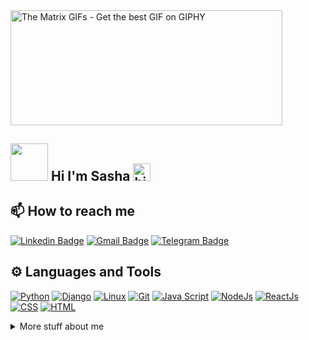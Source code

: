<img src="https://media1.giphy.com/media/zXmbOaTpbY6mA/giphy.gif" jsaction="load:XAeZkd;" jsname="HiaYvf" class="n3VNCb KAlRDb" alt="The Matrix GIFs - Get the best GIF on GIPHY" data-noaft="1" style="width: 435px; height: 183.57px; margin: 0px;">

## <img src="http://websites.umich.edu/~umfandsf/symbolismproject/symbolism.html/C/cube.gif" height="60" width="60" class="__web-inspector-hide-shortcut__"> Hi I'm Sasha <img src="https://user-images.githubusercontent.com/1303154/88677602-1635ba80-d120-11ea-84d8-d263ba5fc3c0.gif" width="28px" height="28px" alt="hi">


## 📫 How to reach me
[![Linkedin Badge](https://img.shields.io/badge/LinkedIn-0077B5?style=for-the-badge&logo=linkedin&logoColor=white)](https://www.linkedin.com/in/smikayel/)
[![Gmail Badge](https://img.shields.io/badge/Gmail-D14836?style=for-the-badge&logo=gmail&logoColor=white)](mailto:sasha-mikayelyan@mail.ru)
[![Telegram Badge](https://img.shields.io/badge/-Telegram-1ca0f1?style=for-the-badge&labelColor=1ca0f1&logo=telegram&logoColor=white&link=https://t.me/smikayel)](https://t.me/smikayel)


## ⚙️ Languages and Tools

<p>
    <a href="#"><img alt="Python" src="https://img.shields.io/badge/Python-FFD43B?style=for-the-badge&logo=python&logoColor=blue"></a>
    <a href="#"><img alt="Django" src="https://img.shields.io/badge/Django-092E20?style=for-the-badge&logo=django&logoColor=green"></a>
    <a href="#"><img alt="Linux" src="https://img.shields.io/badge/Linux-FCC624?style=for-the-badge&logo=linux&logoColor=black"></a>
    <a href="#"><img alt="Git" src="https://img.shields.io/badge/GIT-E44C30?style=for-the-badge&logo=git&logoColor=white"></a>
    <a href="#"><img alt="Java Script" src="https://img.shields.io/badge/-Javascript-F0DB4F?style=for-the-badge&labelColor=black&logo=javascript&logoColor=F0DB4F"></a>
    <a href="#"><img alt="NodeJs" src="https://img.shields.io/badge/-Nodejs-3C873A?style=for-the-badge&labelColor=black&logo=node.js&logoColor=3C873A"></a>
    <a href="#"><img alt="ReactJs" src="https://img.shields.io/badge/-React-61DBFB?style=for-the-badge&labelColor=black&logo=react&logoColor=61DBFB"></a>
    <a href="#"><img alt="CSS" src="https://img.shields.io/badge/CSS3-1572B6?style=for-the-badge&logo=css3&logoColor=white"></a>
    <a href="#"><img alt="HTML" src="https://img.shields.io/badge/HTML5-E34F26?style=for-the-badge&logo=html5&logoColor=white"></a>
</p>



<details>
<summary>
  More stuff about me
</summary>

<br >

I am an ambitious, result-oriented person who never stops improving professional skills. Ialso understand the importance of creating a highly readable and easily maintainablesource code. Quick learner with critical thinking.Able to work under hard pressure, providehigh-quality products in a short time. It's not easy for difficult tasks and challengestostopme!

#### Languages Stats

<!--START_SECTION:waka-->
```text
🇦🇲Armenian     Native.         █████████████████████████   100.00 % 
🇺🇸English      Intermediate.   █████████████░░░░░░░░░░░░   50.61 % 
🇷🇺Russian      Intermediate.   ███████████░░░░░░░░░░░░░░   48.63 % 
```
<!--END_SECTION:waka-->

#### Github Stats

![Ipenywis's github stats](https://github-readme-stats.vercel.app/api?username=smikayel&count_private=true&theme=tokyonight&hide=contribs,prs)

</details>




<!--
**smikayel/smikayel** is a ✨ _special_ ✨ repository because its `README.md` (this file) appears on your GitHub profile.

Here are some ideas to get you started:

- 🔭 I’m currently working on ...
- 🌱 I’m currently learning ...
- 👯 I’m looking to collaborate on ...
- 🤔 I’m looking for help with ...
- 💬 Ask me about ...
- 📫 How to reach me: ...
- 😄 Pronouns: ...
- ⚡ Fun fact: ...
-->


